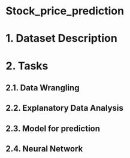 # Stock_price_prediction

# 1. Dataset Description

# 2. Tasks
## 2.1. Data Wrangling
## 2.2. Explanatory Data Analysis
## 2.3. Model for prediction
## 2.4. Neural Network
